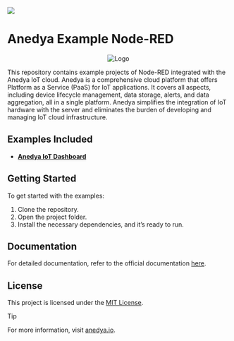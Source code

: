 [<img src="https://img.shields.io/badge/Anedya-Documentation-blue?style=for-the-badge">](https://docs.anedya.io?utm_source=github&utm_medium=link&utm_campaign=github-examples&utm_content=anedya-nodered)

# Anedya Example Node-RED

<p align="center">
    <img src="https://cdn.anedya.io/anedya_black_banner.png" alt="Logo">
</p>

This repository contains example projects of Node-RED integrated with the Anedya IoT cloud. Anedya is a comprehensive cloud platform that offers Platform as a Service (PaaS) for IoT applications. It covers all aspects, including device lifecycle management, data storage, alerts, and data aggregation, all in a single platform. Anedya simplifies the integration of IoT hardware with the server and eliminates the burden of developing and managing IoT cloud infrastructure.

## Examples Included
- **[Anedya IoT Dashboard](https://github.com/suraj-maurya/anedya-example-nodered/tree/main/Anedya%20IoT%20Dashboard)** 

## Getting Started

To get started with the examples:

1. Clone the repository.
2. Open the project folder.
3. Install the necessary dependencies, and it’s ready to run.

## Documentation

For detailed documentation, refer to the official documentation [here](https://docs.anedya.io?utm_source=github&utm_medium=link&utm_campaign=github-examples&utm_content=anedya-nodered).

## License

This project is licensed under the [MIT License](https://github.com/suraj-maurya/anedya-example-nodered/blob/main/LICENSE).

> [!TIP]
> For more information, visit [anedya.io](https://anedya.io/?utm_source=github&utm_medium=link&utm_campaign=github-examples&utm_content=anedya-nodered).
